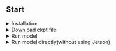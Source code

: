 
## Start

<details>
<summary>Installation</summary>

Step1. Install YOLOX from source.
```shell
git clone https://github.com/jimklee2/human-detection-with-socket.git
cd YOLOX
pip3 install -v -e .  # or  python3 setup.py develop
```

</details>

<details>
<summary>Download ckpt file</summary>

Download 90epoch_ckpt.zip from 
[YOLOX(Human-detection)](https://github.com/jimklee2/human-detection-with-socket/releases)


</details>


<details>
<summary>Run model</summary>

Step1. Set the path to the downloaded 90epoch_ckpt file in the server.py file


Step2. Run server.py in your Jetson board
```shell
python3 server.py
```

Step3. Run client.py in your Host PC
```shell
python3 client.py
```

</details>


<details>
<summary>Run model directly(without using Jetson)</summary>

Step1. Set the path to the downloaded 90epoch_ckpt file in the server.py file


Step2. Run direct_inference.py in PC
```shell
python3 direct_inference.py
```

</details>

